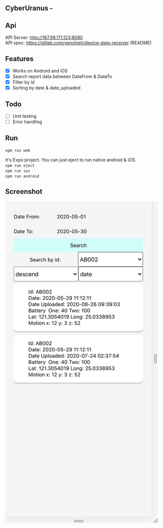 ## CyberUranus - 

## Api
API Server: http://167.99.171.123:8080  
API spec: https://gitlab.com/yenchieh/device-data-receiver (README)

## Features
- [x] Works on Android and iOS  
- [x] Search report data between DateFrom & DateTo
- [x] Filter by id
- [x] Sorting by date & date_uploaded

## Todo
- [ ] Unit testing
- [ ] Error handling

## Run
`npm run web`     

It's Expo project. You can just eject to run native android & iOS.  
`npm run eject`  
`npm run ios`  
`npm run android` 

## Screenshot  
![screenshot](https://github.com/jackmew/cyberUranus/blob/main/screenshot/screenshot1.png?raw=true)  
